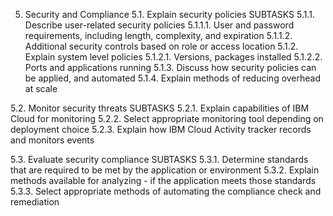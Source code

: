 5.  Security and Compliance 
5.1.  Explain security policies 
SUBTASKS 
5.1.1.  Describe user-related security policies 
5.1.1.1.  User and password requirements, including length, complexity, and expiration 
5.1.1.2.  Additional security controls based on role or access location 
5.1.2.  Explain system level policies 
5.1.2.1.  Versions, packages installed 
5.1.2.2.  Ports and applications running 
5.1.3.  Discuss how security policies can be applied, and automated 
5.1.4.  Explain methods of reducing overhead at scale 
 
5.2.  Monitor security threats 
SUBTASKS 
5.2.1.  Explain capabilities of IBM Cloud for monitoring 
5.2.2.  Select appropriate monitoring tool depending on deployment choice 
5.2.3.  Explain how IBM Cloud Activity tracker records and monitors events 
 
5.3.  Evaluate security compliance 
SUBTASKS 
5.3.1.  Determine standards that are required to be met by the application or environment 
5.3.2.  Explain methods available for analyzing - if the application meets those standards 
5.3.3.  Select appropriate methods of automating the compliance check and remediation